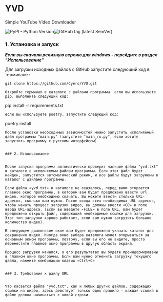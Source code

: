 # YVD
Simple YouTube Video Downloader

![PyPI - Python Version](https://img.shields.io/pypi/pyversions/django?logo=python)![GitHub tag (latest SemVer)](https://img.shields.io/github/v/tag/Cyero/YVD?label=Release&logo=windows)

###   1. Установка и запуск


***Если вы скачали релизную версию для windows - перейдите в раздел "Использование"***

Для загрузки исходных файлов с GitHub запустите следующий код в терминале :
```
git clone https://github.com/Cyero/YVD.git 

Откройте терминал в каталоге с файлами программы. если вы используете pip, выполните следующий код:
```
pip install -r requirements.txt
```
если вы используете poetry, запустите следующий код:
```
poetry install
```
После установки необходимых зависимостей можно запустить исполняемый файл программы "main.py" (запустите "main_ru.py", если хотите запустить программу с русским интерфейсом)


### 2. Использование


После запуска программа автоматически проверит наличие файла "yvd.txt" в каталоге с исполняемым файлом программы. Если этот файл будет найден, запустится автоматический режим, и все файлы будут загружены в каталог с файлами программы.

Если файла «yvd.txt» в каталоге не оказалось, перед вами откроется главное окно программы, в котором вам будет предложено ввести url видео, которое необходимо скачать. Вы можете ввести столько URL-адресов, сколько вам нужно. После ввода всех необходимых URL-адресов, чтобы начать процесс загрузки видео, вы должны ввести «GO» в поле ввода URL-адреса. (Если вы введете «FILE» в поле URL, вам будет предложено открыть файл, содержащий необходимые ссылки для загрузки. Этот тип загрузки хорошо работает, если вам нужно загрузить большое количество видео).

В следующем диалоговом окне вам будет предложено указать каталог для сохранения видео. Иногда окно выбора каталога может открываться за основным окном программы, поэтому, если вы его не видите, просто переместите главное окно программы в другую область экрана.

Процесс загрузки начался, о его результатах вы будете проинформированы в главном окне программы. Если вам нужно отменить загрузку текущего файла, нажмите комбинацию клавиш «Ctrl+C»


### 3. Требования к файлу URL


Что касается файла "yvd.txt", как и любых других файлов, содержащих ссылки на видео, здесь действует только одно правило - каждая ссылка в файле должна начинаться с новой строки.
